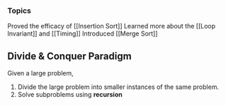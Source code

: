 ### Topics
Proved the efficacy of [[Insertion Sort]]
Learned more about the [[Loop Invariant]] and [[Timing]]
Introduced [[Merge Sort]]

## Divide & Conquer Paradigm
Given a large problem,
1. Divide the large problem into smaller instances of the same problem.
2. Solve subproblems using **recursion**
